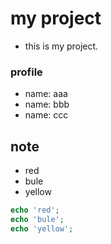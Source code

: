 # my project
- this is my project.

### profile
- name: aaa
- name: bbb
- name: ccc

## note
- red
- bule
- yellow

```php
echo 'red';
echo 'bule';
echo 'yellow';
```

